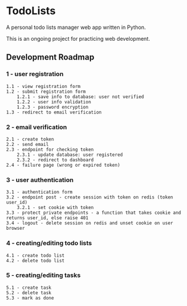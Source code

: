 # TodoLists  

A personal todo lists manager web app written in Python.
  
This is an ongoing project for practicing web development.

## Development Roadmap

### 1 - user registration  
	1.1 - view registration form
	1.2 - submit registration form
		1.2.1 - save info to database: user not verified
		1.2.2 - user info validation
		1.2.3 - password encryption
	1.3 - redirect to email verification
  
### 2 - email verification  
	2.1 - create token  
	2.2 - send email  
	2.3 - endpoint for checking token  
		2.3.1 - update database: user registered  
		2.3.2 - redirect to dashboard  
	2.4 - failure page (wrong or expired token)  
  
### 3 - user authentication  
	3.1 - authentication form  
	3.2 - endpoint post - create session with token on redis (token user_id)  
		3.2.1 - set cookie with token  
	3.3 - protect private endpoints - a function that takes cookie and returns user_id, else raise 401  
	3.4 - logout - delete session on redis and unset cookie on user browser  
  
### 4 - creating/editing todo lists  
	4.1 - create todo list  
	4.2 - delete todo list  
  
### 5 - creating/editing tasks  
	5.1 - create task  
	5.2 - delete task  
	5.3 - mark as done  
